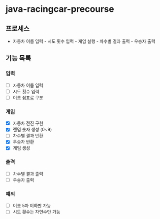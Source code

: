 # java-racingcar-precourse

## 프로세스

- 자동차 이름 입력 - 시도 횟수 입력 - 게임 실행 - 차수별 결과 출력 - 우승자 출력

## 기능 목록

### 입력

- [ ] 자동차 이름 입력
- [ ] 시도 횟수 입력
- [ ] 이름 쉼표로 구분

### 게임

- [x] 자동차 전진 구현
- [x] 랜덤 숫자 생성 (0~9)
- [ ] 차수별 결과 반환
- [x] 우승자 반환
- [x] 게임 생성

### 출력

- [ ] 차수별 결과 출력
- [ ] 우승자 출력

### 예외

- [ ] 이름 5자 이하만 가능
- [ ] 시도 횟수는 자연수만 가능